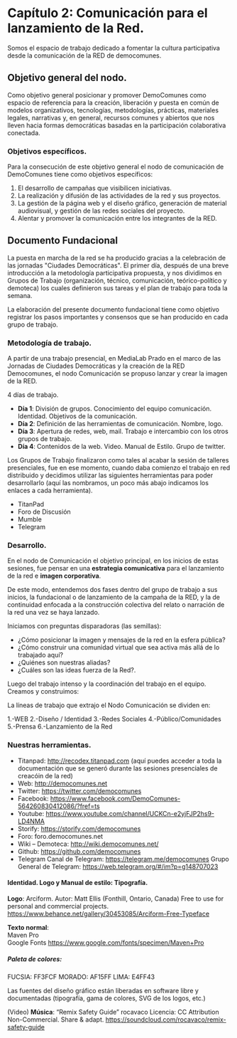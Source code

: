 # Capítulo 2: Comunicación para el lanzamiento de la Red.


Somos el espacio de trabajo dedicado a fomentar la cultura participativa desde la comunicación de la RED de democomunes.  

## Objetivo general del nodo. 

Como objetivo general posicionar y promover DemoComunes como espacio de referencia para la creación,  liberación y puesta en común de modelos organizativos, tecnologías, metodologías,  prácticas, materiales legales, narrativas y, en general, recursos  comunes y abiertos que nos lleven hacia formas democráticas basadas en  la participación colaborativa conectada.  

### Objetivos específicos.

Para la consecución de este objetivo general el nodo de comunicación de DemoComunes tiene como objetivos específicos:

1. El desarrollo de campañas que visibilicen iniciativas.
2. La realización y difusión de las actividades de la red y sus proyectos.
3. La gestión de la página web y el diseño gráfico, generación de material audiovisual, y gestión de las redes sociales del proyecto.  
4. Alentar y promover la comunicación entre los integrantes de la RED.

## Documento Fundacional

La puesta en marcha de la  red se ha producido gracias a la celebración de las jornadas "Ciudades  Democráticas". El primer día, después de una breve introducción a la  metodología participativa propuesta, y nos dividimos en Grupos de Trabajo (organización, técnico,  comunicación, teórico-político y demoteca) los cuales definieron  sus tareas y el plan de trabajo para toda la semana. 
 
La elaboración del presente documento fundacional tiene como objetivo registrar los pasos importantes y consensos que se han producido en cada grupo de trabajo.

### Metodología de trabajo.

A partir de una trabajo presencial, en MediaLab Prado en el marco de las Jornadas de Ciudades Democráticas y la creación de la RED Democomunes, el nodo Comunicación se propuso lanzar y crear la imagen de la RED.  

4 días de trabajo.

* **Día 1**: División de grupos. Conocimiento del equipo comunicación. Identidad.  Objetivos de la comunicación.
* **Día 2**: Definición de las herramientas de comunicación. Nombre, logo.  
* **Día 3**: Apertura de redes, web, mail. Trabajo e intercambio con los otros grupos de trabajo.  
* **Día 4**: Contenidos de la web. Video. Manual de Estilo. Grupo de twitter.  

Los Grupos de Trabajo finalizaron como tales al acabar la sesión de talleres presenciales, fue en ese momento, cuando daba comienzo el trabajo en red distribuido y decidimos utilizar las siguientes herramientas para poder desarrollarlo (aquí las nombramos, un poco más abajo indicamos los enlaces a cada herramienta).

   * TitanPad
   * Foro de Discusión
   * Mumble
   * Telegram


### Desarrollo.

En el nodo de Comunicación el objetivo principal, en los inicios de estas sesiones, fue pensar en una **estrategia comunicativa** para el lanzamiento de la red e **imagen corporativa**.

De este modo, entendemos dos fases dentro del grupo de trabajo a sus inicios, la fundacional o de lanzamiento de la campaña de la RED, y la de continuidad enfocada a la construcción colectiva del relato o narración de la red una vez se haya lanzado.  

Iniciamos con preguntas disparadoras (las semillas):

* ¿Cómo posicionar la imagen y mensajes de la red en la esfera pública?
* ¿Cómo construir una comunidad virtual que sea activa más allá de lo trabajado aquí?
* ¿Quiénes son nuestras aliadas?
* ¿Cuáles son las ideas fuerza de la Red?.

Luego del trabajo intenso y la coordinación del trabajo en el equipo. Creamos y construimos:  

La líneas de trabajo que extrajo el Nodo Comunicación se dividen en: 

1.-WEB
2.-Diseño / Identidad
3.-Redes Sociales
4.-Público/Comunidades
5.-Prensa
6.-Lanzamiento de la Red

### Nuestras herramientas.  

* Titanpad: http://recodex.titanpad.com (aquí puedes acceder a toda la documentación que se generó durante las sesiones presenciales de creacóin de la red)  
* Web: http://democomunes.net
* Twitter: https://twitter.com/democomunes
* Facebook: https://www.facebook.com/DemoComunes-564260830412086/?fref=ts
* Youtube: https://www.youtube.com/channel/UCKCn-e2yjFJP2hs9-LD4NMA  
* Storify: https://storify.com/democomunes
* Foro: foro.democomunes.net
* Wiki – Demoteca:  http://wiki.democomunes.net/
* Github: https://github.com/democomunes
* Telegram
Canal de Telegram: https://telegram.me/democomunes
Grupo General de Telegram:  https://web.telegram.org/#/im?p=g148707023 

#### Identidad. Logo y Manual de estilo: Tipografía.

**Logo**:
Arciform.
Autor: Matt Ellis (Fonthill, Ontario, Canada)
Free to use for personal and commercial projects.
https://www.behance.net/gallery/30453085/Arciform-Free-Typeface

**Texto normal**:  
Maven Pro  
Google Fonts
https://www.google.com/fonts/specimen/Maven+Pro

##### Paleta de colores:

FUCSIA: FF3FCF
MORADO: AF15FF
LIMA: E4FF43

Las fuentes del diseño gráfico están liberadas en software libre y  documentadas (tipografía, gama de colores, SVG de los logos,  etc.)

(Video)
**Música**:
“Remix Safety Guide”
rocavaco
Licencia: CC Attribution Non-Commercial. Share & adapt.
https://soundcloud.com/rocavaco/remix-safety-guide






